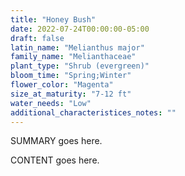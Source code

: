 ```yaml
---
title: "Honey Bush"
date: 2022-07-24T00:00:00-05:00
draft: false
latin_name: "Melianthus major"
family_name: "Melianthaceae"
plant_type: "Shrub (evergreen)"
bloom_time: "Spring;Winter"
flower_color: "Magenta"
size_at_maturity: "7-12 ft"
water_needs: "Low"
additional_characteristices_notes: ""
---
```


SUMMARY goes here.

<!--more-->

CONTENT goes here.